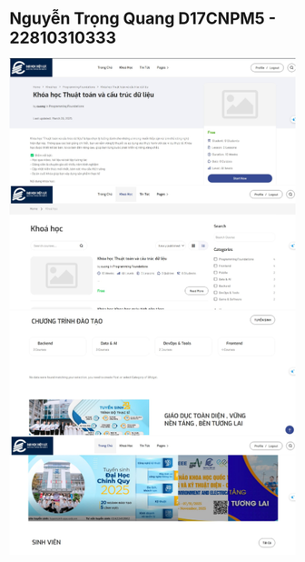 # Nguyễn Trọng Quang D17CNPM5 - 22810310333

![anh1.jpg](assets/anh1.jpg)
![anh2.jpg](assets/anh2.jpg)
![anh3.jpg](assets/anh3.jpg)
![anh4.jpg](assets/anh4.jpg)
